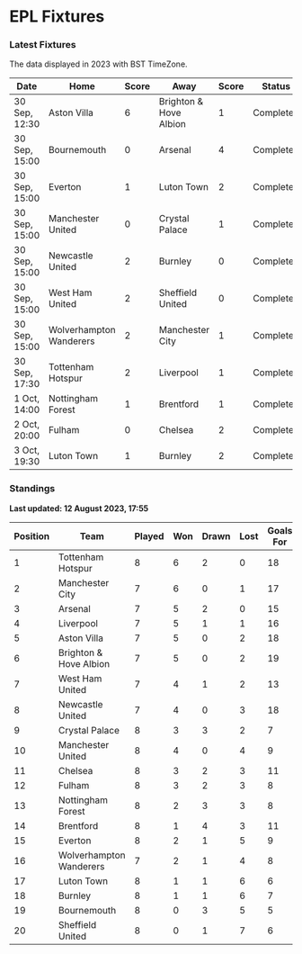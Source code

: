 # EPL Fixtures

### Latest Fixtures

The data displayed in 2023 with BST TimeZone.

<!-- START_TABLE -->
| Date | Home | Score | Away | Score | Status |
|-------------|--------|--------------|--------|--------------|--------|
| 30 Sep, 12:30 | Aston Villa | 6 | Brighton & Hove Albion | 1 | Completed |
| 30 Sep, 15:00 | Bournemouth | 0 | Arsenal | 4 | Completed |
| 30 Sep, 15:00 | Everton | 1 | Luton Town | 2 | Completed |
| 30 Sep, 15:00 | Manchester United | 0 | Crystal Palace | 1 | Completed |
| 30 Sep, 15:00 | Newcastle United | 2 | Burnley | 0 | Completed |
| 30 Sep, 15:00 | West Ham United | 2 | Sheffield United | 0 | Completed |
| 30 Sep, 15:00 | Wolverhampton Wanderers | 2 | Manchester City | 1 | Completed |
| 30 Sep, 17:30 | Tottenham Hotspur | 2 | Liverpool | 1 | Completed |
| 1 Oct, 14:00 | Nottingham Forest | 1 | Brentford | 1 | Completed |
| 2 Oct, 20:00 | Fulham | 0 | Chelsea | 2 | Completed |
| 3 Oct, 19:30 | Luton Town | 1 | Burnley | 2 | Completed |
<!-- END_TABLE -->

### Standings

**Last updated: 12 August 2023, 17:55**

<!-- START_STANDINGS -->
| Position | Team | Played | Won | Drawn | Lost | Goals For | Goals Against | Goal Difference | Points |
|----------|------|--------|-----|-------|------|-----------|---------------|-----------------|--------|
| 1 | Tottenham Hotspur | 8 | 6 | 2 | 0 | 18 | 8 | 10 | 20 |
| 2 | Manchester City | 7 | 6 | 0 | 1 | 17 | 5 | 12 | 18 |
| 3 | Arsenal | 7 | 5 | 2 | 0 | 15 | 6 | 9 | 17 |
| 4 | Liverpool | 7 | 5 | 1 | 1 | 16 | 7 | 9 | 16 |
| 5 | Aston Villa | 7 | 5 | 0 | 2 | 18 | 11 | 7 | 15 |
| 6 | Brighton & Hove Albion | 7 | 5 | 0 | 2 | 19 | 14 | 5 | 15 |
| 7 | West Ham United | 7 | 4 | 1 | 2 | 13 | 10 | 3 | 13 |
| 8 | Newcastle United | 7 | 4 | 0 | 3 | 18 | 7 | 11 | 12 |
| 9 | Crystal Palace | 8 | 3 | 3 | 2 | 7 | 7 | 0 | 12 |
| 10 | Manchester United | 8 | 4 | 0 | 4 | 9 | 12 | -3 | 12 |
| 11 | Chelsea | 8 | 3 | 2 | 3 | 11 | 7 | 4 | 11 |
| 12 | Fulham | 8 | 3 | 2 | 3 | 8 | 13 | -5 | 11 |
| 13 | Nottingham Forest | 8 | 2 | 3 | 3 | 8 | 10 | -2 | 9 |
| 14 | Brentford | 8 | 1 | 4 | 3 | 11 | 12 | -1 | 7 |
| 15 | Everton | 8 | 2 | 1 | 5 | 9 | 12 | -3 | 7 |
| 16 | Wolverhampton Wanderers | 7 | 2 | 1 | 4 | 8 | 13 | -5 | 7 |
| 17 | Luton Town | 8 | 1 | 1 | 6 | 6 | 15 | -9 | 4 |
| 18 | Burnley | 8 | 1 | 1 | 6 | 7 | 20 | -13 | 4 |
| 19 | Bournemouth | 8 | 0 | 3 | 5 | 5 | 18 | -13 | 3 |
| 20 | Sheffield United | 8 | 0 | 1 | 7 | 6 | 22 | -16 | 1 |
<!-- END_STANDINGS -->
